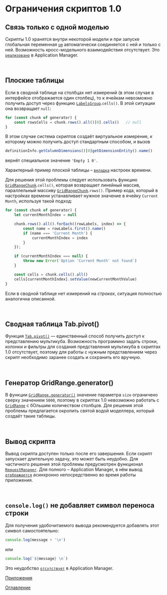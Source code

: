 # Ограничения скриптов 1.0

<a name="singleModel"></a>
## Связь только с одной моделью

Скрипты 1.0 хранятся внутри некоторой модели и при запуске глобальная переменная [`om`](../API/API.md#OM) автомагически соединяется с ней и только с ней. Возможность кросс-модельного взаимодействия отсутствует. Это [`реализовано`](https://github.com/optimacros/applications_documentation/blob/master/API/features.md#) в Application Manager.

&nbsp;

<a name="flatTable"></a>
## Плоские таблицы

Если в сводной таблице на столбцах нет измерений (в этом случае в интерфейсе отображается один столбец), то к ячейкам невозможно получить доступ через функцию [`LabelsGroup`](../API/OMviews.md#LabelsGroup).`cells()`. В этой ситуации она возвращает `null`:

```js
for (const chunk of generator) {
	const rowsCells = chunk.rows().all()[0].cells()   // null
}
```

В этом случае система скриптов создаёт виртуальное измерение, к которому можно получить доступ стандартным способом, и вызов

```js
definitionInfo.getColumnDimensions()[0]getDimensionEntity().name()
```

вернёт специальное значение `'Empty 1 0'`.

Характерный пример плоской таблицы – [`вкладка`](../API/OMviews.md#TimeOptionsTab) настроек времени.

Для решения этой проблемы следует использовать функцию [`GridRangeChunk`](../API/OMviews.md#GridRangeChunk).`cells()`, которая возвращает линейный массив, параллельный массиву [`GridRangeChunk`](../API/OMviews.md#GridRangeChunk).`rows()`. Пример кода, который в настройках времени устанавливает нужное значение в ячейку `Current Month`, используя такой подход:

```js
for (const chunk of generator) {
	let currentMonthIndex = null

	chunk.rows().all().forEach((rowLabels, index) => {
		const name = rowLabels.first().name()
		if (name === 'Current Month') {
			currentMonthIndex = index
		}
	});

	if (currentMonthIndex === null) {
		throw new Error(`Option 'Current Month' not found`)
	}

	const cells = chunk.cells().all()
	cells[currentMonthIndex].setValue(newCurrentMonthValue)
}
```

Если в сводной таблице нет измерений на *строках*, ситуация полностью аналогична описанной.

&nbsp;

<a name="pivot"></a>
## Сводная таблица Tab.pivot()

Функция [`Tab.pivot()`](../API/OMviews.md#Tab.pivot) — единственный способ получить доступ к представлению мультикуба. Возможность программно задать строки, колонки и фильтры для создания представления мультикуба в скриптах 1.0 отсутствует, поэтому для работы с нужным представлением через скрипт необходимо заранее создать и сохранить его вручную.

&nbsp;

<a name="generator"></a>
## Генератор GridRange.generator()

В функции [`GridRange.generator()`](../API/OMviews.md#generator) значение параметра `size` ограничено сверху значением `5000`, поэтому в скриптах 1.0 невозможно работать с [`GridRange`](../API/OMviews.md#GridRange) с бОльшим количеством столбцов. Для решения этой проблемы предлагается окропить святой водой моделлера, который создаёт такие таблицы.

&nbsp;

<a name="syncOutput"></a>
## Вывод скрипта

Вывод скрипта доступен только после его завершения. Если скрипт запускает длительную задачу, это может быть неудобно. Для частичного решения этой проблемы предусмотрен функционал [`RequestManager`](../API/common.md#RequestManager). Для полного – Application Manager, в нём вывод [`отображается`](https://github.com/optimacros/applications_documentation/blob/master/API/diff.md#asyncOutput) асинхронно непосредственно во время работы приложения.

&nbsp;

<a name="noLineBreak"></a>
## `console.log()` не добавляет символ переноса строки

Для получения удобочитаемого вывода рекомендуется добавлять этот символ самостоятельно:

```js
console.log(message + '\n')
```

или

```js
console.log(`${message} \n`)
```

Это неудобство [`отсутствует`](https://github.com/optimacros/applications_documentation/blob/master/API/diff.md#lineBreak) в Application Manager.


[Приложения](appendix.md)

[Оглавление](../README.md)
